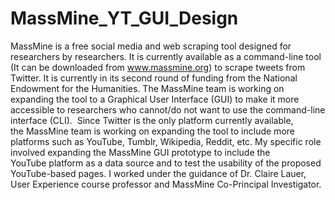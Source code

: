 # MassMine_YT_GUI_Design
MassMine is a free social media and web scraping tool designed for researchers by researchers. It is currently available as a command-line tool (It can be downloaded from www.massmine.org) to scrape tweets from Twitter. It is currently in its second round of funding from the National Endowment for the Humanities. The MassMine team is working on expanding the tool to a Graphical User Interface (GUI) to make it more accessible to researchers who cannot/do not want to use the command-line interface (CLI).  Since Twitter is the only platform currently available, the MassMine team is working on expanding the tool to include more platforms such as YouTube, Tumblr, Wikipedia, Reddit, etc.
My specific role involved expanding the MassMine GUI prototype to include the YouTube platform as a data source and to test the usability of the proposed YouTube-based pages. I worked under the guidance of Dr. Claire Lauer, User Experience course professor and MassMine Co-Principal Investigator. 
